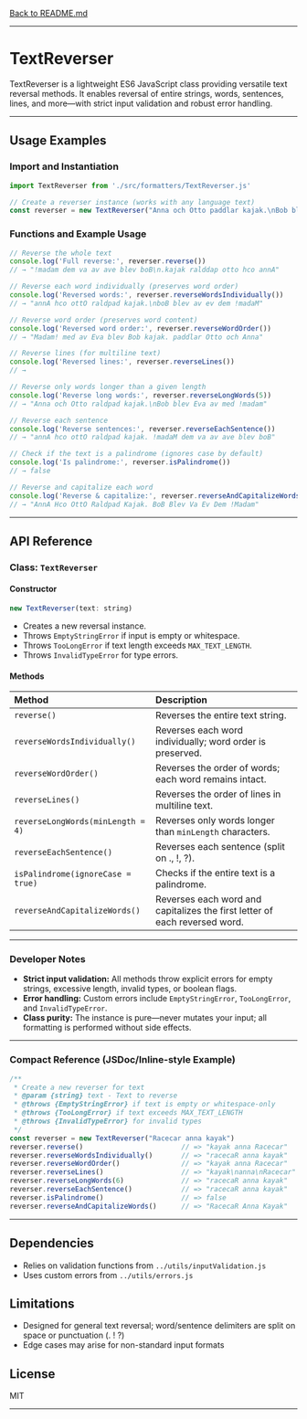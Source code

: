[Back to README.md](../README.md)

***

# TextReverser

TextReverser is a lightweight ES6 JavaScript class providing versatile text reversal methods. It enables reversal of entire strings, words, sentences, lines, and more—with strict input validation and robust error handling.

***

## Usage Examples

### Import and Instantiation

```javascript
import TextReverser from './src/formatters/TextReverser.js'

// Create a reverser instance (works with any language text)
const reverser = new TextReverser("Anna och Otto paddlar kajak.\nBob blev Eva av med Madam!")
```


### Functions and Example Usage

```javascript
// Reverse the whole text
console.log('Full reverse:', reverser.reverse())
// → "!madam dem va av ave blev boB\n.kajak ralddap otto hco annA"

// Reverse each word individually (preserves word order)
console.log('Reversed words:', reverser.reverseWordsIndividually())
// → "annA hco ottO raldpad kajak.\nboB blev av ev dem !madaM"

// Reverse word order (preserves word content)
console.log('Reversed word order:', reverser.reverseWordOrder())
// → "Madam! med av Eva blev Bob kajak. paddlar Otto och Anna"

// Reverse lines (for multiline text)
console.log('Reversed lines:', reverser.reverseLines())
// →

// Reverse only words longer than a given length
console.log('Reverse long words:', reverser.reverseLongWords(5))
// → "Anna och Otto raldpad kajak.\nBob blev Eva av med !madam"

// Reverse each sentence
console.log('Reverse sentences:', reverser.reverseEachSentence())
// → "annA hco ottO raldpad kajak. !madaM dem va av ave blev boB"

// Check if the text is a palindrome (ignores case by default)
console.log('Is palindrome:', reverser.isPalindrome())
// → false

// Reverse and capitalize each word
console.log('Reverse & capitalize:', reverser.reverseAndCapitalizeWords())
// → "AnnA Hco OttO Raldpad Kajak. BoB Blev Va Ev Dem !Madam"
```


***

## API Reference

### Class: `TextReverser`

#### Constructor

```javascript
new TextReverser(text: string)
```

- Creates a new reversal instance.
- Throws `EmptyStringError` if input is empty or whitespace.
- Throws `TooLongError` if text length exceeds `MAX_TEXT_LENGTH`.
- Throws `InvalidTypeError` for type errors.


#### Methods

| Method | Description |
| :-- | :-- |
| `reverse()` | Reverses the entire text string. |
| `reverseWordsIndividually()` | Reverses each word individually; word order is preserved. |
| `reverseWordOrder()` | Reverses the order of words; each word remains intact. |
| `reverseLines()` | Reverses the order of lines in multiline text. |
| `reverseLongWords(minLength = 4)` | Reverses only words longer than `minLength` characters. |
| `reverseEachSentence()` | Reverses each sentence (split on ., !, ?). |
| `isPalindrome(ignoreCase = true)` | Checks if the entire text is a palindrome. |
| `reverseAndCapitalizeWords()` | Reverses each word and capitalizes the first letter of each reversed word. |


***

### Developer Notes

- **Strict input validation:** All methods throw explicit errors for empty strings, excessive length, invalid types, or boolean flags.
- **Error handling:** Custom errors include `EmptyStringError`, `TooLongError`, and `InvalidTypeError`.
- **Class purity:** The instance is pure—never mutates your input; all formatting is performed without side effects.

***

### Compact Reference (JSDoc/Inline-style Example)

```javascript
/**
 * Create a new reverser for text
 * @param {string} text - Text to reverse
 * @throws {EmptyStringError} if text is empty or whitespace-only
 * @throws {TooLongError} if text exceeds MAX_TEXT_LENGTH
 * @throws {InvalidTypeError} for invalid types
 */
const reverser = new TextReverser("Racecar anna kayak")
reverser.reverse()                        // => "kayak anna Racecar"
reverser.reverseWordsIndividually()       // => "racecaR anna kayak"
reverser.reverseWordOrder()               // => "kayak anna Racecar"
reverser.reverseLines()                   // => "kayak\nanna\nRacecar"
reverser.reverseLongWords(6)              // => "racecaR anna kayak"
reverser.reverseEachSentence()            // => "racecaR anna kayak"
reverser.isPalindrome()                   // => false
reverser.reverseAndCapitalizeWords()      // => "RacecaR Anna Kayak"
```


***

## Dependencies

- Relies on validation functions from `../utils/inputValidation.js`
- Uses custom errors from `../utils/errors.js`


## Limitations

- Designed for general text reversal; word/sentence delimiters are split on space or punctuation (. ! ?)
- Edge cases may arise for non-standard input formats


## License

MIT

***

